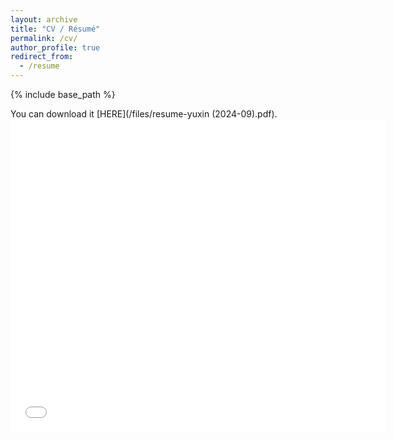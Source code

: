 ```yaml
---
layout: archive
title: "CV / Résumé"
permalink: /cv/
author_profile: true
redirect_from:
  - /resume
---
```


{% include base_path %}

You can download it [HERE](/files/resume-yuxin (2024-09).pdf).
<embed src="/files/resume-yuxin (2024-09).pdf" width="600px" height="500px" />
